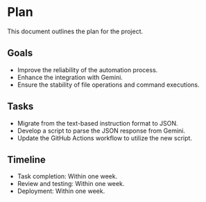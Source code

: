 # Plan

This document outlines the plan for the project.

## Goals

- Improve the reliability of the automation process.
- Enhance the integration with Gemini.
- Ensure the stability of file operations and command executions.

## Tasks

- Migrate from the text-based instruction format to JSON.
- Develop a script to parse the JSON response from Gemini.
- Update the GitHub Actions workflow to utilize the new script.

## Timeline

- Task completion: Within one week.
- Review and testing: Within one week.
- Deployment: Within one week.
